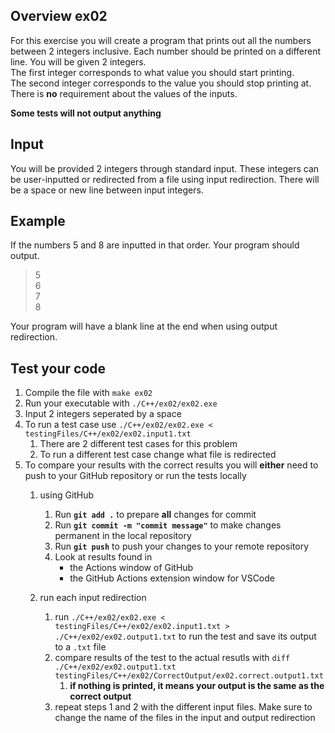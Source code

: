 ## Overview ex02

For this exercise you will create a program that prints out all the numbers between 2 integers  inclusive. Each number should be printed on a different line. You will be given 2 integers.   
The first integer corresponds to what value you should start printing.  
The second integer corresponds to the value you should stop printing at.  
There is **no** requirement about the values of the inputs.

**Some tests will not output anything**

## Input
You will be provided 2 integers through standard input. These integers can be user-inputted or redirected from a file using input redirection. There will be a space or new line between input integers. 

## Example
If the numbers 5 and 8 are inputted in that order. Your program should output. 

>5  
6  
7  
8

Your program will have a blank line at the end when using output redirection.

## Test your code
1. Compile the file with `make ex02` 
2. Run your executable with `./C++/ex02/ex02.exe`
3. Input 2 integers seperated by a space
4. To run a test case use `./C++/ex02/ex02.exe < testingFiles/C++/ex02/ex02.input1.txt`
    1. There are 2 different test cases for this problem 
    2. To run a different test case change what file is redirected
5. To compare your results with the correct results you will **either** need to push to your GitHub repository or run the tests locally
    1. using GitHub
        1. Run **`git add .`** to prepare **all** changes for commit
        2. Run **`git commit -m "commit message"`** to make changes permanent in the local repository
        3. Run **`git push`** to push your changes to your remote repository
        4. Look at results found in
            * the Actions window of GitHub
            * the GitHub Actions extension window for VSCode

    1. run each input redirection
        1. run `./C++/ex02/ex02.exe < testingFiles/C++/ex02/ex02.input1.txt > ./C++/ex02/ex02.output1.txt` to run the test and save its output to a `.txt` file
        2. compare results of the test to the actual resutls with `diff ./C++/ex02/ex02.output1.txt testingFiles/C++/ex02/CorrectOutput/ex02.correct.output1.txt`
            1. **if nothing is printed, it means your output is the same as the correct output**
        3. repeat steps 1 and 2 with the different input files. Make sure to change the name of the files in the input and output redirection